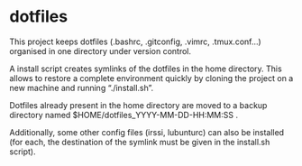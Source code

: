 dotfiles
========

This project keeps dotfiles (.bashrc, .gitconfig, .vimrc, .tmux.conf…) organised
in one directory under version control.

A install script creates symlinks of the dotfiles in the home directory. This
allows to restore a complete environment quickly by cloning the project on a new
machine and running “./install.sh”.

Dotfiles already present in the home directory are moved to a backup directory
named $HOME/dotfiles_YYYY-MM-DD-HH:MM:SS .

Additionally, some other config files (irssi, lubunturc) can also be installed
(for each, the destination of the symlink must be given in the install.sh
script).

